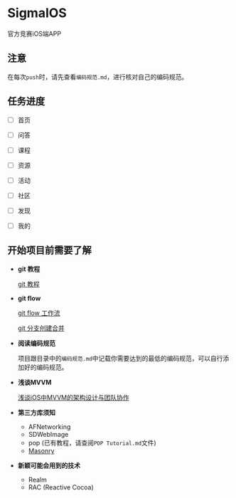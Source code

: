 # SigmaIOS
官方竞赛iOS端APP



## 注意

在每次`push`时，请先查看`编码规范.md`，进行核对自己的编码规范。



## 任务进度

- [ ] 首页
- [ ] 问答
- [ ] 课程
- [ ] 资源
- [ ] 活动
- [ ] 社区
- [ ] 发现
- [ ] 我的





## 开始项目前需要了解

-   **git 教程**

    [git 教程](http://www.liaoxuefeng.com/wiki/0013739516305929606dd18361248578c67b8067c8c017b000)

-   **git flow**

      [git flow 工作流](http://blog.jobbole.com/76867/)

      [git 分支创建合并](http://www.liaoxuefeng.com/wiki/0013739516305929606dd18361248578c67b8067c8c017b000/001375840038939c291467cc7c747b1810aab2fb8863508000)

-   **阅读编码规范**

      项目跟目录中的`编码规范.md`中记载你需要达到的最低的编码规范，可以自行添加好的编码规范。

-   **浅谈MVVM**

      [浅谈iOS中MVVM的架构设计与团队协作](http://www.cocoachina.com/ios/20150122/10987.html)

-   **第三方库须知**

    - AFNetworking
    - SDWebImage
    - pop (已有教程，请查阅`POP Tutorial.md`文件)
    - [Masonry](http://www.jianshu.com/p/10a250cc5018)

-   **新颖可能会用到的技术**

    - Realm
    - RAC (Reactive Cocoa)
